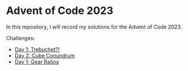 # Advent of Code 2023

In this repository, I will record my solutions for the Advent of Code 2023.

Challenges:

* [Day 1: Trebuchet?!](./Source/src/day-1/trebuchet.rs)
* [Day 2: Cube Conundrum](./Source/src/day-2/cube_conundrum.rs)
* [Day 1: Gear Ratios](./Source/src/day-3/gear_ratios.rs)
